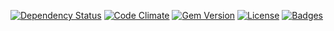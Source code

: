 [![Dependency Status](http://img.shields.io/gemnasium/OpenAddressesUK/angerfist.svg)](https://gemnasium.com/OpenAddressesUK/angerfist)
[![Code Climate](http://img.shields.io/codeclimate/github/OpenAddressesUK/angerfist.svg)](https://codeclimate.com/github/OpenAddressesUK/angerfist)
[![Gem Version](http://img.shields.io/gem/v/angerfist.svg)](https://rubygems.org/gems/angerfist)
[![License](http://img.shields.io/:license-mit-blue.svg)](http://OpenAddressesUK.mit-license.org)
[![Badges](http://img.shields.io/:badges-5/5-ff6799.svg)](https://github.com/badges/badgerbadgerbadger)
